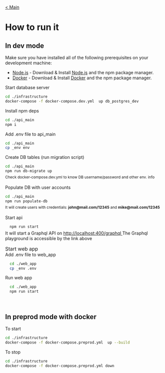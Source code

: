 [< Main](./Readme.md)

<h1> How to run it </h1>

<h2> In dev mode </h2>
<div style='font-size:14px;'>Make sure you have installed all of the following prerequisites on your development machine: </div>

* [Node.js](https://nodejs.org/en/) - Download & Install [Node.js](https://nodejs.org/en/) and the npm package manager.
* [Docker](https://www.docker.com/) - Download & Install [Docker](https://www.docker.com/) and the npm package manager.

<p>Start database server</p>

```bash
cd ./infrastructure
docker-compose -f docker-compose.dev.yml  up db_postgres_dev
```

<div style='font-size:14px;'>Install npm deps</div>

```bash
cd ./api_main
npm i
```

<div style='font-size:14px;'>Add .env file to api_main</div>

```bash
cd ./api_main
cp _env env
```

<div style='font-size:14px;'>Create DB tables (run migration script)</div>

```bash
cd ./api_main
npm run db-migrate up
```

<div style='font-size:12px; margin-top: -10px; padding-top: 0;'>
Check docker-compose.dev.yml to know DB username/password and other env. info</div>
<br/>

<div style='font-size:14px;'>Populate DB with user accounts</div>

```bash
cd ./api_main
npm run populate-db
```

<div style='font-size:12px; margin-top: -10px; padding-top: 0;'>It will create users with credentials: <span style='font-weight:700;'>john@mail.com/12345</span> and <span style='font-weight:700;'>mike@mail.com/12345</span></div>

<br/>

<div style='font-size:14px;'>Start api</div>

```bash
  npm run start
```

<div style='font-size:14px; margin-top: -10px; padding-top: 0;'>
  It will start a Graphql API on
  <a href="http://localhost:4000/graphql">
    http://localhost:400/graphql
  </a>
  The Graphql playground is accessible by the link above
  
</div>





<div style='font-size:16px; margin-top: 15px;'>Start web app</div>

<div style='font-size:14px;'>Add .env file to web_app</div>

```bash
  cd ./web_app
  cp _env .env
```

<div style='font-size:14px;'>Run web app</div>

```bash
  cd ./web_app
  npm run start
```

<!-- To start
```
cd ./infrastructure
docker-compose -f docker-compose.dev.yml up  --build 
```

To run only selected service for example db_postgres_dev
```
cd ./infrastructure
docker-compose -f docker-compose.dev.yml  up db_postgres_dev

```

To stop
```
cd ./infrastructure
docker-compose -f docker-compose.dev.yml down
``` -->

<br>

<h2> In preprod mode with docker</h2>

To start

```bash
cd ./infrastructure
docker-compose -f docker-compose.preprod.yml  up --build
```

To stop

```bash
cd ./infrastructure
docker-compose -f docker-compose.preprod.yml down
```

<br>
